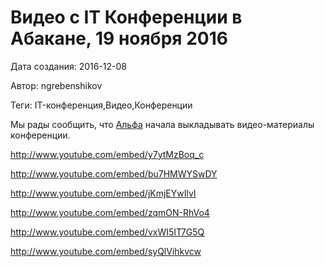 # Видео с IT Конференции в Абакане, 19 ноября 2016

Дата создания: 2016-12-08

Автор: ngrebenshikov

Теги: IT-конференция,Видео,Конференции

Мы рады сообщить, что [Альфа](http://www.alfa-lider19.ru/) начала выкладывать видео-материалы конференции.  
  
http://www.youtube.com/embed/y7ytMzBoq_c  
  
http://www.youtube.com/embed/bu7HMWYSwDY  
  
http://www.youtube.com/embed/jKmjEYwIlvI  
  
http://www.youtube.com/embed/zqmON-RhVo4  
  
http://www.youtube.com/embed/vxWI5IT7G5Q  
  
http://www.youtube.com/embed/syQlVihkvcw

